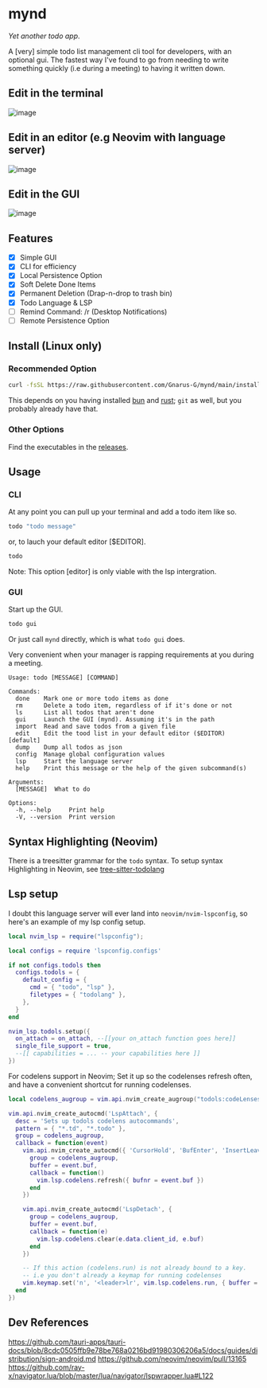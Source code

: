 # mynd

_Yet another todo app_.

A [very] simple todo list management cli tool for developers, with an optional gui. The fastest way I've found to go from needing to write something quickly (i.e during a meeting)
to having it written down.

## Edit in the terminal

![image](https://github.com/Gnarus-G/mynd/assets/37311893/17729eb9-ab8b-42f4-aaf2-8d2014356f89)

## Edit in an editor (e.g Neovim with language server)

![image](https://github.com/Gnarus-G/mynd/assets/37311893/7a79b1fa-704d-481a-bac4-2b1e067ef9c4)

## Edit in the GUI

![image](https://github.com/Gnarus-G/mynd/assets/37311893/69358ce2-5711-4f5b-a8be-cb989ec0c112)

## Features

- [x] Simple GUI
- [x] CLI for efficiency
- [x] Local Persistence Option
- [x] Soft Delete Done Items
- [x] Permanent Deletion (Drap-n-drop to trash bin)
- [x] Todo Language & LSP
- [ ] Remind Command: /r (Desktop Notifications)
- [ ] Remote Persistence Option

## Install (Linux only)

### Recommended Option

```sh
curl -fsSL https://raw.githubusercontent.com/Gnarus-G/mynd/main/install.sh | sh
```

This depends on you having installed [bun](https://bun.sh/) and [rust](https://doc.rust-lang.org/cargo/getting-started/installation.html); `git` as well, but you
probably already have that.

### Other Options

Find the executables in the [releases](https://github.com/Gnarus-G/mynd/releases).

## Usage

### CLI

At any point you can pull up your terminal and add a todo item like so.

```sh
todo "todo message"
```

or, to lauch your default editor [$EDITOR].

```sh
todo
```

Note: This option [editor] is only viable with the lsp intergration.

### GUI

Start up the GUI.

```sh
todo gui
```

Or just call `mynd` directly, which is what `todo gui` does.

Very convenient when your manager is rapping requirements at you during a meeting.

```
Usage: todo [MESSAGE] [COMMAND]

Commands:
  done    Mark one or more todo items as done
  rm      Delete a todo item, regardless of if it's done or not
  ls      List all todos that aren't done
  gui     Launch the GUI (mynd). Assuming it's in the path
  import  Read and save todos from a given file
  edit    Edit the tood list in your default editor ($EDITOR) [default]
  dump    Dump all todos as json
  config  Manage global configuration values
  lsp     Start the language server
  help    Print this message or the help of the given subcommand(s)

Arguments:
  [MESSAGE]  What to do

Options:
  -h, --help     Print help
  -V, --version  Print version
```

## Syntax Highlighting (Neovim)

There is a treesitter grammar for the `todo` syntax.
To setup syntax Highlighting in Neovim, see [tree-sitter-todolang](https://github.com/Gnarus-G/tree-sitter-todolang)

## Lsp setup

I doubt this language server will ever land into `neovim/nvim-lspconfig`, so here's an example
of my lsp config setup.

```lua
local nvim_lsp = require("lspconfig");

local configs = require 'lspconfig.configs'

if not configs.todols then
  configs.todols = {
    default_config = {
      cmd = { "todo", "lsp" },
      filetypes = { "todolang" },
    },
  }
end

nvim_lsp.todols.setup({
  on_attach = on_attach, --[[your on_attach function goes here]]
  single_file_support = true,
  --[[ capabilities = ... -- your capabilities here ]]
})
```

For codelens support in Neovim; Set it up so the codelenses refresh often, and have a convenient
shortcut for running codelenses.

```lua
local codelens_augroup = vim.api.nvim_create_augroup("todols:codeLenses", { clear = true })

vim.api.nvim_create_autocmd('LspAttach', {
  desc = 'Sets up todols codelens autocommands',
  pattern = { "*.td", "*.todo" },
  group = codelens_augroup,
  callback = function(event)
    vim.api.nvim_create_autocmd({ 'CursorHold', 'BufEnter', 'InsertLeave' }, {
      group = codelens_augroup,
      buffer = event.buf,
      callback = function()
        vim.lsp.codelens.refresh({ bufnr = event.buf })
      end
    })

    vim.api.nvim_create_autocmd('LspDetach', {
      group = codelens_augroup,
      buffer = event.buf,
      callback = function(e)
        vim.lsp.codelens.clear(e.data.client_id, e.buf)
      end
    })

    -- If this action (codelens.run) is not already bound to a key.
    -- i.e you don't already a keymap for running codelenses
    vim.keymap.set('n', '<leader>lr', vim.lsp.codelens.run, { buffer = event.buf, remap = false })
  end
})
```

## Dev References

https://github.com/tauri-apps/tauri-docs/blob/8cdc0505ffb9e78be768a0216bd91980306206a5/docs/guides/distribution/sign-android.md
https://github.com/neovim/neovim/pull/13165
https://github.com/ray-x/navigator.lua/blob/master/lua/navigator/lspwrapper.lua#L122
